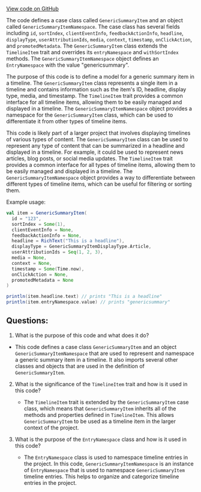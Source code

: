 [View code on GitHub](https://github.com/misbahsy/the-algorithm/product-mixer/core/src/main/scala/com/twitter/product_mixer/core/model/marshalling/response/urt/item/generic_summary/GenericSummaryItem.scala)

The code defines a case class called `GenericSummaryItem` and an object called `GenericSummaryItemNamespace`. The case class has several fields including `id`, `sortIndex`, `clientEventInfo`, `feedbackActionInfo`, `headline`, `displayType`, `userAttributionIds`, `media`, `context`, `timestamp`, `onClickAction`, and `promotedMetadata`. The `GenericSummaryItem` class extends the `TimelineItem` trait and overrides its `entryNamespace` and `withSortIndex` methods. The `GenericSummaryItemNamespace` object defines an `EntryNamespace` with the value "genericsummary".

The purpose of this code is to define a model for a generic summary item in a timeline. The `GenericSummaryItem` class represents a single item in a timeline and contains information such as the item's ID, headline, display type, media, and timestamp. The `TimelineItem` trait provides a common interface for all timeline items, allowing them to be easily managed and displayed in a timeline. The `GenericSummaryItemNamespace` object provides a namespace for the `GenericSummaryItem` class, which can be used to differentiate it from other types of timeline items.

This code is likely part of a larger project that involves displaying timelines of various types of content. The `GenericSummaryItem` class can be used to represent any type of content that can be summarized in a headline and displayed in a timeline. For example, it could be used to represent news articles, blog posts, or social media updates. The `TimelineItem` trait provides a common interface for all types of timeline items, allowing them to be easily managed and displayed in a timeline. The `GenericSummaryItemNamespace` object provides a way to differentiate between different types of timeline items, which can be useful for filtering or sorting them.

Example usage:

```scala
val item = GenericSummaryItem(
  id = "123",
  sortIndex = Some(1),
  clientEventInfo = None,
  feedbackActionInfo = None,
  headline = RichText("This is a headline"),
  displayType = GenericSummaryItemDisplayType.Article,
  userAttributionIds = Seq(1, 2, 3),
  media = None,
  context = None,
  timestamp = Some(Time.now),
  onClickAction = None,
  promotedMetadata = None
)

println(item.headline.text) // prints "This is a headline"
println(item.entryNamespace.value) // prints "genericsummary"
```
## Questions: 
 1. What is the purpose of this code and what does it do?
   - This code defines a case class `GenericSummaryItem` and an object `GenericSummaryItemNamespace` that are used to represent and namespace a generic summary item in a timeline. It also imports several other classes and objects that are used in the definition of `GenericSummaryItem`.
   
2. What is the significance of the `TimelineItem` trait and how is it used in this code?
   - The `TimelineItem` trait is extended by the `GenericSummaryItem` case class, which means that `GenericSummaryItem` inherits all of the methods and properties defined in `TimelineItem`. This allows `GenericSummaryItem` to be used as a timeline item in the larger context of the project.
   
3. What is the purpose of the `EntryNamespace` class and how is it used in this code?
   - The `EntryNamespace` class is used to namespace timeline entries in the project. In this code, `GenericSummaryItemNamespace` is an instance of `EntryNamespace` that is used to namespace `GenericSummaryItem` timeline entries. This helps to organize and categorize timeline entries in the project.